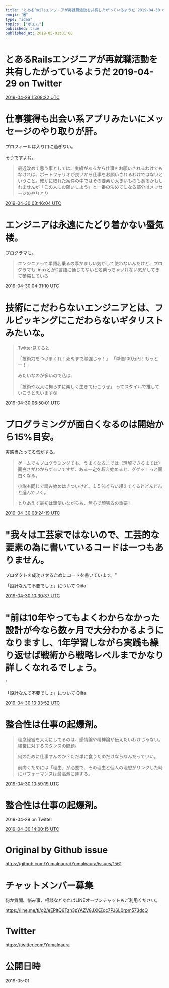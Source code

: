 ```yaml
---
title: "とあるRailsエンジニアが再就職活動を共有したがっているようだ 2019-04-30 on Twitter"
emoji: "🖥"
type: "idea"
topics: ["ポエム"]
published: true
published_at: 2019-05-01t01:08
---
```


# とあるRailsエンジニアが再就職活動を共有したがっているようだ 2019-04-29 on Twitter


<a href="https://twitter.com/YumaInaura/status/1122880309626920960">2019-04-29 15:08:22 UTC</a>
# 仕事獲得も出会い系アプリみたいにメッセージのやり取りが肝。


プロフィールは入り口に過ぎない。

そうですよね。

>最近改めて思う事としては、実績があるから仕事をお願いされるわけでもなければ、ポートフォリオが良いから仕事をお願いされるわけではないということ。確かに取れた案件の中ではその要素が大きいものもあるかもしれませんが「この人にお願いしよう」と一番の決めてになる部分はメッセージのやりとり

<a href="https://twitter.com/YumaInaura/status/1123070990139809792">2019-04-30 03:46:04 UTC</a>
# エンジニアは永遠にたどり着かない蜃気楼。


プログラマも。

>エンジニアって単語名乗るの厚かましい気がして使わないんだけど、プログラマもLinuxとかC言語に通じてないと名乗っちゃいけない気がしてきて萎縮している

<a href="https://twitter.com/YumaInaura/status/1123082339012055040">2019-04-30 04:31:10 UTC</a>
# 技術にこだわらないエンジニアとは、フルピッキングにこだわらないギタリストみたいな。


>Twitter見てると
>
>「技術力をつけまくれ！死ぬまで勉強じゃ！」
>「単価100万円！もっとー！」
>
>みたいなのが多いので私は、
>
>「技術や収入に拘らずに楽しく生きて行こうぜ」
>ってスタイルで推していこうと思います😙

<a href="https://twitter.com/YumaInaura/status/1123117281532235777">2019-04-30 06:50:01 UTC</a>
# プログラミングが面白くなるのは開始から15%目安。


実感当たってる気がする。

>ゲームでもプログラミングでも、うまくなるまでは（理解できるまでは）面白さがわからず辛いですが、ある一定を超え始めると、ググッ！っと面白くなる。
>
>小説も同じで読み始めはきついけど、１５％ぐらい超えてくるとどんどんと進んでいく。
>
>とりあえず最初は頭使いながらも、無心で頑張るの重要！

<a href="https://twitter.com/YumaInaura/status/1123141013499854848">2019-04-30 08:24:19 UTC</a>
# "我々は工芸家ではないので、工芸的な要素の為に書いているコードは一つもありません。
プロダクトを成功させるためにコードを書いています。"

「設計なんて不要でしょ」について  Qiita


<a href="https://twitter.com/YumaInaura/status/1123172797734240256">2019-04-30 10:30:37 UTC</a>
# "前は10年やってもよくわからなかった設計が今なら数ヶ月で大分わかるようになりますし、1年学習しながら実践も繰り返せば戦術から戦略レベルまでかなり詳しくなれるでしょう。
"

「設計なんて不要でしょ」について  Qiita


<a href="https://twitter.com/YumaInaura/status/1123173616995028992">2019-04-30 10:33:52 UTC</a>
# 整合性は仕事の起爆剤。


>理念経営を大切にしてるのは、感情論や精神論が伝えたいわけじゃない。経営に対するスタンスの問題。
>
>何のために仕事すんのか？ただ単に食うためだけならなんだっていい。
>
>前向くためには「理由」が必要で、その理由と個人の理想がリンクした時にパフォーマンスは最高潮に達する。

<a href="https://twitter.com/YumaInaura/status/1123180022355775489">2019-04-30 10:59:19 UTC</a>
# 整合性は仕事の起爆剤。
  2019-04-29 on Twitter


<a href="https://twitter.com/YumaInaura/status/1123225556617768960">2019-04-30 14:00:15 UTC</a>



# Original by Github issue

https://github.com/YumaInaura/YumaInaura/issues/1561








<!-- Update From Qiita API -->

# チャットメンバー募集


何か質問、悩み事、相談などあればLINEオープンチャットもご利用ください。

https://line.me/ti/g2/eEPltQ6Tzh3pYAZV8JXKZqc7PJ6L0rpm573dcQ





# Twitter


https://twitter.com/YumaInaura


<!-- Update From Qiita API -->



# 公開日時

2019-05-01
